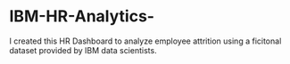 # IBM-HR-Analytics-
I created this HR Dashboard to analyze employee attrition using a ficitonal dataset provided by IBM data scientists.
